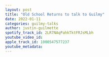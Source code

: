 ```yaml
---
layout: post
title: "Old School Returns to talk to Guilmy"
date: 2022-01-11
categories: guilmy-talks
author: justin-guilmette
spotify_track_id: 2LR7NAqPahkTktFRJsMLbh
youtube_video_id: 
apple_track_id: 1000547577237
youtube_metadata: 
---
```

